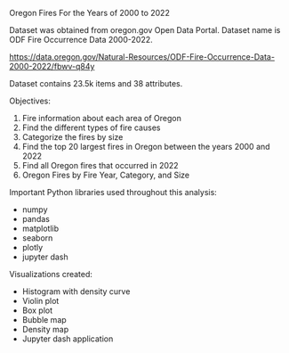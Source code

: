 Oregon Fires For the Years of 2000 to 2022

Dataset was obtained from oregon.gov Open Data Portal. Dataset name is ODF Fire Occurrence Data 2000-2022.

https://data.oregon.gov/Natural-Resources/ODF-Fire-Occurrence-Data-2000-2022/fbwv-q84y

Dataset contains 23.5k items and 38 attributes.

Objectives:
1. Fire information about each area of Oregon
2. Find the different types of fire causes
3. Categorize the fires by size
4. Find the top 20 largest fires in Oregon between the years 2000 and 2022
5. Find all Oregon fires that occurred in 2022
6. Oregon Fires by Fire Year, Category, and Size

Important Python libraries used throughout this analysis:
- numpy
- pandas
- matplotlib
- seaborn
- plotly
- jupyter dash

Visualizations created:
- Histogram with density curve
- Violin plot
- Box plot
- Bubble map
- Density map
- Jupyter dash application
